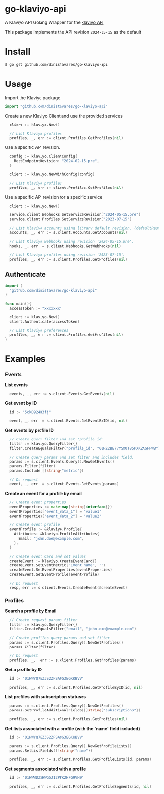 # go-klaviyo-api

A Klaviyo API Golang Wrapper for the [klaviyo API](https://developers.klaviyo.com/en/reference/api_overview)

This package implements the API revision `2024-05-15` as the default

# Install

```console
$ go get github.com/dinistavares/go-klaviyo-api
```

# Usage

Import the Klaviyo package.

```go
import "github.com/dinistavares/go-klaviyo-api"
```

Create a new Klaviyo Client and use the provided services.

```go
  client := klaviyo.New()

  // List Klaviyo profiles
  profiles, _, err := client.Profiles.GetProfiles(nil)
```

Use a specific API revision.

```go
  config := klaviyo.ClientConfig{
    RestEndpointRevision: "2024-02-15.pre",
  }

  client := klaviyo.NewWithConfig(config)

  // List Klaviyo profiles
  profiles, _, err := client.Profiles.GetProfiles(nil)
```

Use a specific API revision for a specific service

```go
  client := klaviyo.New()

  service.client.Webhooks.SetServiceRevision("2024-05-15.pre")
  service.client.Profiles.SetServiceRevision("2023-07-15")

  // List Klaviyo accounts using library default revision. (defaultRestAPIRevision = "2024-05-15")
  accounts, _, err := s.client.Accounts.GetAccounts(nil)

  // List Klaviyo webhooks using revision '2024-05-15.pre'.
  hooks, _, err := s.client.Webhooks.GetWebhooks(nil)

  // List Klaviyo profiles using revision '2023-07-15'.
  profiles, _, err := s.client.Profiles.GetProfiles(nil)
```

## Authenticate

```go
import (
  "github.com/dinistavares/go-klaviyo-api"
)

func main(){
  accessToken := "xxxxxxx"

  client := klaviyo.New()
  client.Authenticate(accessToken)

  // List Klaviyo preferences
  profiles, _, err := client.Profiles.GetProfiles(nil)
}
```

# Examples

### Events

**List events**
```go
  events, _, err := s.client.Events.GetEvents(nil)
```

**Get event by ID**
```go
  id := "5ckD924B3fj"

  event, _, err := s.client.Events.GetEventByID(id, nil)
```

**Get events by profile ID**
```go
  // Create query filter and set 'profile_id'
  filter := klaviyo.QueryFilter{}
  filter.CreateEqualsFilter("profile_id", "01HZ2BE77YSX0T85PXKZAGFPWB")

  // Create query params and set filter and includes field.
  params := s.client.Events.Query().NewGetEvents()
  params.Filter(filter)
  params.Include([]string{"metric"})

  // Do request
  event, _, err := s.client.Events.GetEvents(params)
```

**Create an event for a profile by email**
```go
  // Create event properties
  eventProperties := make(map[string]interface{})
  eventProperties["event_data_1"] = "value1"
  eventProperties["event_data_2"] = "value2"

  // Create event profile
  eventProfile := &klaviyo.Profile{
    Attributes: &klaviyo.ProfileAttributes{
      Email: "john.doe@example.com",
    },
  }

  // Create event Card and set values
  createEvent := klaviyo.CreateEventCard{}
  createEvent.SetEventMetric("Event name", "")
  createEvent.SetEventProperties(eventProperties)
  createEvent.SetEventProfile(eventProfile)

  // Do request
  resp, err := s.client.Events.CreateEvent(&createEvent)
```

### Profiles

**Search a profile by Email**
```go
  // Create request params filter
  filter := klaviyo.QueryFilter{}
  filter.CreateEqualsFilter("email", "john.doe@example.com")

  // Create profiles query params and set filter
  params := s.client.Profiles.Query().NewGetProfiles()
  params.Filter(filter)

  // Do request
  profiles, _,  err := s.client.Profiles.GetProfiles(params)
```

**Get a profile by ID**
```go
  id := "01HWYQ7EZ3S2ZFSA9G3EGKKBVV"

  profiles, _, err := s.client.Profiles.GetProfileByID(id, nil)
```

**List profiles with subscription statuses**
```go
  params := s.client.Profiles.Query().NewGetProfiles()
  params.SetProfileAdditionalFields([]string{"subscriptions"})

  profiles, _, err := s.client.Profiles.GetProfiles(nil)
```

**Get lists associated with a profile (with the 'name' field included)**
```go
  id := "01HWYQ7EZ3S2ZFSA9G3EGKKBVV"

  params := s.client.Profiles.Query().NewGetProfileLists()
  params.SetListFields([]string{"name"})

  profiles, _, err := s.client.Profiles.GetProfileLists(id, params)
```

**Get segments associated with a profile**
```go
  id := "01HWWDZSHWG5J12PPK2HFG9VH9"

  profiles, _, err := s.client.Profiles.GetProfileSegments(id, nil)
```

